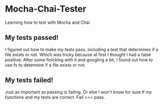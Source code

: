 # Mocha-Chai-Tester
Learning how to test with Mocha and Chai

## My tests passed!

I figured out how to make my tests pass, including a test that determines if a file exists or not. Which was tricky because at first I thought I had a false positive. After some finicking with it and googling a bit, I found out how to use fs to determine if a file exists or not.

## My tests failed!

Just as important as passing is failing. Or else I won't know for sure if my functions and my tests are correct. Fail === pass.
